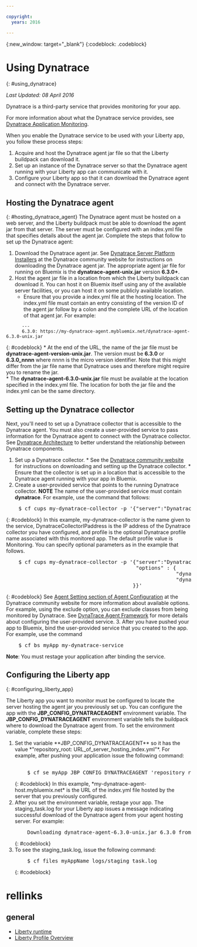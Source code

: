 ```yaml
---

copyright:
  years: 2016

---
```


{:new_window: target="_blank"}
{:codeblock: .codeblock}

# Using Dynatrace
{: #using_dynatrace}

*Last Updated: 08 April 2016*

Dynatrace is a third-party service that provides monitoring for your app.

For more information about what the Dynatrace service provides, see [Dynatrace Application Monitoring](http://www.dynatrace.com/en/products/application-monitoring.html).

When you enable the Dynatrace service to be used with your Liberty app, you follow these process steps:

1. Acquire and host the Dynatrace agent jar file so that the Liberty buildpack can download it.
2. Set up an instance of the Dynatrace server so that the Dynatrace agent running with your Liberty app can communicate with it.
3. Configure your Liberty app so that it can download the Dynatrace agent and connect with the Dynatrace server.

## Hosting the Dynatrace agent
{: #hosting_dynatrace_agent}
The Dynatrace agent must be hosted on a web server, and the Liberty buildpack must be able to download the agent jar from that server. The server must be configured with an index.yml file that specifies details about the agent jar. Complete the steps that follow to set up the Dynatrace agent:
  1. Download the Dynatrace agent jar. See [Dynatrace Server Platform Installers](https://community.dynatrace.com/community/display/EVAL/Step+1+-+Download+and+install+Dynatrace) at the Dynatrace community website for instructions on downloading the Dynatrace agent jar. The appropriate agent jar file for running on Bluemix is the **dynatrace-agent-unix.jar** version **6.3.0+**.
  2. Host the agent jar file in a location from which the Liberty buildpack can download it. You can host it on Bluemix itself using any of the available server facilities, or you can host it on some publicly available location.
     * Ensure that you provide a index.yml file at the hosting location. The index.yml file must contain an entry consisting of the version ID of the agent jar follow by a colon and the complete URL of the location of that agent jar. For example:
```
      ---
      6.3.0: https://my-dynatrace-agent.mybluemix.net/dynatrace-agent-6.3.0-unix.jar
```  
{: #codeblock}
     * At the end of the URL, the name of the jar file must be **dynatrace-agent-version-unix.jar**. The version must be **6.3.0** or **6.3.0_nnnn** where nnnn is the micro version identifier. Note that this might differ from the jar file name that Dynatrace uses and therefore might require you to rename the jar.       
     * The **dynatrace-agent-6.3.0-unix.jar** file must be available at the location specified in the index.yml file. The location for both the jar file and the index.yml can be the same directory.

## Setting up the Dynatrace collector

Next, you'll need to set up a Dynatrace collector that is accessible to the Dynatrace agent. You must also create a user-provided service to pass information for the Dynatrace agent to connect with the Dynatrace collector. See [Dynatrace Architecture](https://community.dynatrace.com/community/display/DOCDT63/Architecture) to better understand the relationship between Dynatrace components.

  1. Set up a Dynatrace collector.
    * See the [Dynatrace community website](https://community.dynatrace.com/community/display/EVAL/Step+3+-+Connect+Agent+to+Dynatrace) for instructions on downloading and setting up the Dynatrace collector.
    * Ensure that the collector is set up in a location that is accessible to the Dynatrace agent running with your app in Bluemix.
  2. Create a user-provided service that points to the running Dynatrace collector. <b>NOTE</b> The name of the user-provided service must contain <b>dynatrace</b>.  For example, use the command that follows:
<pre>
    $ cf cups my-dynatrace-collector -p '{"server":"DynatraceCollectorIPaddress","profile":"Monitoring"}'
</pre>
{: #codeblock}
In this example, my-dynatrace-collector is the name given to the service, DynatraceCollectorIPaddress is the IP address of the Dynatrace collector you have configured, and profile is the optional Dynatrace profile name associated with this monitored app. The default profile value is Monitoring. You can specify optional parameters as in the example that follows.
<pre>
    $ cf cups my-dynatrace-collector -p '{"server":"DynatraceCollectorIPaddress","profile":"Monitoring",
                                          "options" : {
                                                       "dynatrace-parameter-1": "value",
                                                       "dynatrace-parameter-2": "value"
                                         }}'
</pre>
{: #codeblock}
See [Agent Setting section of Agent Configuration](https://community.dynatrace.com/community/display/DOCDT62/Agent+Configuration) at the Dynatrace community website for more information about available options. For example, using the exclude option, you can exclude classes from being monitored by Dynatrace. See [DynaTrace Agent Framework](https://github.com/cloudfoundry/ibm-websphere-liberty-buildpack/blob/master/docs/framework-dynatrace-agent.md) for more details about configuring the user-provided service.
  3. After you have pushed your app to Bluemix, bind the user-provided service that you created to the app. For example, use the command
<pre>
    $ cf bs myApp my-dynatrace-service
</pre>  
**Note**: You must restage your application after binding the service.

## Configuring the Liberty app
{: #configuring_liberty_app}

The Liberty app you want to monitor must be configured to locate the server hosting the agent jar you previously set up. You can configure the app with the **JBP_CONFIG_DYNATRACEAGENT** environment variable. The **JBP_CONFIG_DYNATRACEAGENT** environment variable tells the buildpack where to download the Dynatrace agent from. To set the environment variable, complete these steps:
<ol>
   <li> Set the variable **JBP_CONFIG_DYNATRACEAGENT** so it has the value
   *"repository_root: URL_of_server_hosting_index.yml"*. For example, after pushing your application issue the following command:
<pre>   
    $ cf se myApp JBP_CONFIG_DYNATRACEAGENT 'repository_root: https://my-dynatrace-agent-host.mybluemix.net'
</pre>
{: #codeblock}
  In this example, *my-dynatrace-agent-host.mybluemix.net* is the URL of the index.yml file hosted by the server that you previously configured.
  </li>
  <li> After you set the environment variable, restage your app. The staging_task.log for your Liberty app issues a message indicating successful download of the Dynatrace agent from your agent hosting server. For example:
<pre>
    Downloading dynatrace-agent-6.3.0-unix.jar 6.3.0 from https://my-dynatrace-agent-host.mybluemix.net/dynatrace-agent-6.3.0-unix.jar (17.8s)
</pre>
{: #codeblock}
</li>
<li>To see the staging_task.log, issue the following command:
<pre>
    $ cf files myAppName logs/staging_task.log
</pre>  
{: #codeblock}
</li>
</ol>

# rellinks
## general
* [Liberty runtime](index.html)
* [Liberty Profile Overview](http://www-01.ibm.com/support/knowledgecenter/SSAW57_8.5.5/com.ibm.websphere.wlp.nd.doc/ae/cwlp_about.html)
